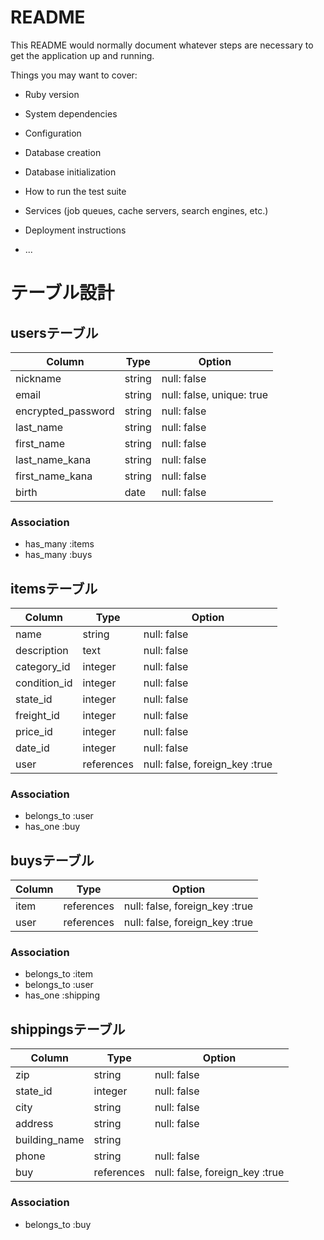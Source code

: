 # README

This README would normally document whatever steps are necessary to get the
application up and running.

Things you may want to cover:

* Ruby version

* System dependencies

* Configuration

* Database creation

* Database initialization

* How to run the test suite

* Services (job queues, cache servers, search engines, etc.)

* Deployment instructions

* ...

# テーブル設計


## usersテーブル

| Column             | Type   | Option                    |
| ------------------ | -------| ------------------------- |
| nickname           | string | null: false               |
| email              | string | null: false, unique: true |
| encrypted_password | string | null: false               |
| last_name          | string | null: false               |
| first_name         | string | null: false               |
| last_name_kana     | string | null: false               |
| first_name_kana    | string | null: false               |
| birth              | date   | null: false               |

### Association

- has_many :items
- has_many :buys


## itemsテーブル

| Column         | Type          | Option                         |
| -------------- | ------------- | ------------------------------ |
| name           | string        | null: false                    |
| description    | text          | null: false                    |
| category_id    | integer       | null: false                    |
| condition_id   | integer       | null: false                    |
| state_id       | integer       | null: false                    |
| freight_id     | integer       | null: false                    |
| price_id       | integer       | null: false                    |
| date_id        | integer       | null: false                    |
| user           | references    | null: false, foreign_key :true |

### Association

- belongs_to :user
- has_one :buy


## buysテーブル

| Column         | Type          | Option                         |
| -------------- | ------------- | ------------------------------ |
| item           | references    | null: false, foreign_key :true |
| user           | references    | null: false, foreign_key :true |

### Association

- belongs_to :item
- belongs_to :user
- has_one :shipping


## shippingsテーブル

| Column         | Type          | Option                         |
| -------------- | ------------- | ------------------------------ |
| zip            | string        | null: false                    |
| state_id       | integer       | null: false                    |
| city           | string        | null: false                    |
| address        | string        | null: false                    |
| building_name  | string        |                                |
| phone          | string        | null: false                    |
| buy            | references    | null: false, foreign_key :true |


### Association

- belongs_to :buy

